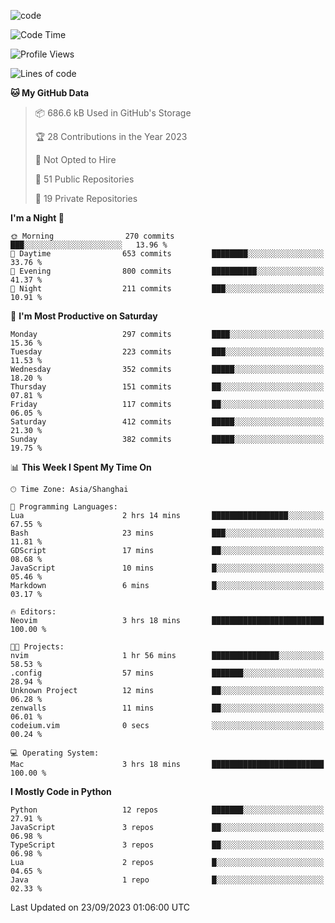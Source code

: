 
<!--
**liuyaanng/liuyaanng** is a ✨ _special_ ✨ repository because its `README.md` (this file) appears on your GitHub profile.

Here are some ideas to get you started:

- 🔭 I’m currently working on ...
- 🌱 I’m currently learning ...
- 👯 I’m looking to collaborate on ...
- 🤔 I’m looking for help with ...
- 💬 Ask me about ...
- 📫 How to reach me: ...
- 😄 Pronouns: ...
- ⚡ Fun fact: ...
-->


![code](https://cdn.jsdelivr.net/gh/liuyaanng/liuyaanng@1.0/code.gif) 

<!--START_SECTION:waka-->
![Code Time](http://img.shields.io/badge/Code%20Time-246%20hrs%2041%20mins-blue)

![Profile Views](http://img.shields.io/badge/Profile%20Views-0-blue)

![Lines of code](https://img.shields.io/badge/From%20Hello%20World%20I%27ve%20Written-14.4%20million%20lines%20of%20code-blue)

**🐱 My GitHub Data** 

> 📦 686.6 kB Used in GitHub's Storage 
 > 
> 🏆 28 Contributions in the Year 2023
 > 
> 🚫 Not Opted to Hire
 > 
> 📜 51 Public Repositories 
 > 
> 🔑 19 Private Repositories 
 > 
**I'm a Night 🦉** 

```text
🌞 Morning                270 commits         ███░░░░░░░░░░░░░░░░░░░░░░   13.96 % 
🌆 Daytime                653 commits         ████████░░░░░░░░░░░░░░░░░   33.76 % 
🌃 Evening                800 commits         ██████████░░░░░░░░░░░░░░░   41.37 % 
🌙 Night                  211 commits         ███░░░░░░░░░░░░░░░░░░░░░░   10.91 % 
```
📅 **I'm Most Productive on Saturday** 

```text
Monday                   297 commits         ████░░░░░░░░░░░░░░░░░░░░░   15.36 % 
Tuesday                  223 commits         ███░░░░░░░░░░░░░░░░░░░░░░   11.53 % 
Wednesday                352 commits         █████░░░░░░░░░░░░░░░░░░░░   18.20 % 
Thursday                 151 commits         ██░░░░░░░░░░░░░░░░░░░░░░░   07.81 % 
Friday                   117 commits         ██░░░░░░░░░░░░░░░░░░░░░░░   06.05 % 
Saturday                 412 commits         █████░░░░░░░░░░░░░░░░░░░░   21.30 % 
Sunday                   382 commits         █████░░░░░░░░░░░░░░░░░░░░   19.75 % 
```


📊 **This Week I Spent My Time On** 

```text
🕑︎ Time Zone: Asia/Shanghai

💬 Programming Languages: 
Lua                      2 hrs 14 mins       █████████████████░░░░░░░░   67.55 % 
Bash                     23 mins             ███░░░░░░░░░░░░░░░░░░░░░░   11.81 % 
GDScript                 17 mins             ██░░░░░░░░░░░░░░░░░░░░░░░   08.68 % 
JavaScript               10 mins             █░░░░░░░░░░░░░░░░░░░░░░░░   05.46 % 
Markdown                 6 mins              █░░░░░░░░░░░░░░░░░░░░░░░░   03.17 % 

🔥 Editors: 
Neovim                   3 hrs 18 mins       █████████████████████████   100.00 % 

🐱‍💻 Projects: 
nvim                     1 hr 56 mins        ███████████████░░░░░░░░░░   58.53 % 
.config                  57 mins             ███████░░░░░░░░░░░░░░░░░░   28.94 % 
Unknown Project          12 mins             ██░░░░░░░░░░░░░░░░░░░░░░░   06.28 % 
zenwalls                 11 mins             ██░░░░░░░░░░░░░░░░░░░░░░░   06.01 % 
codeium.vim              0 secs              ░░░░░░░░░░░░░░░░░░░░░░░░░   00.24 % 

💻 Operating System: 
Mac                      3 hrs 18 mins       █████████████████████████   100.00 % 
```

**I Mostly Code in Python** 

```text
Python                   12 repos            ███████░░░░░░░░░░░░░░░░░░   27.91 % 
JavaScript               3 repos             ██░░░░░░░░░░░░░░░░░░░░░░░   06.98 % 
TypeScript               3 repos             ██░░░░░░░░░░░░░░░░░░░░░░░   06.98 % 
Lua                      2 repos             █░░░░░░░░░░░░░░░░░░░░░░░░   04.65 % 
Java                     1 repo              █░░░░░░░░░░░░░░░░░░░░░░░░   02.33 % 
```




 Last Updated on 23/09/2023 01:06:00 UTC
<!--END_SECTION:waka-->
